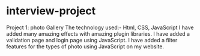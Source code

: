 # interview-project
Project 1: photo Gallery The technology used:- Html,  CSS, JavaScript  I have added many amazing effects with amazing plugin libraries.  I have added a validation page and login page using JavaScript.  I have added a filter features for the types of photo  using JavaScript on my website.
